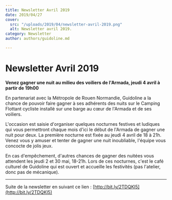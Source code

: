 ```yaml
---
title: Newsletter Avril 2019
date: 2019/04/27
cover:
  src: "/uploads/2019/04/newsletter-avril-2019.png"
  alt: Newsletter avril 2019.
category: Newsletter
author: authors/guidoline.md

---
```

# Newsletter Avril 2019

**Venez gagner une nuit au milieu des voiliers de l'Armada, jeudi 4 avril à partir de 19h00**

En partenariat avec la Métropole de Rouen Normandie, Guidoline a la chance de pouvoir faire gagner à ses adhérents des nuits sur le Camping Flottant cycliste installé sur une barge au cœur de l'Armada et de ses voiliers.

L'occasion est saisie d'organiser quelques nocturnes festives et ludiques qui vous permettront chaque mois d'ici le début de l'Armada de gagner une nuit pour deux. La première nocturne est fixée au jeudi 4 avril de 18 à 21h. Venez vous y amuser et tenter de gagner une nuit inoubliable, l'équipe vous concocte de jolis jeux.

En cas d'empêchement, d'autres chances de gagner des nuitées vous attendent les jeudi 2 et 30 mai, 18-21h. Lors de ces nocturnes, c'est le café culturel de Guidoline qui est ouvert et accueille les festivités (pas l'atelier, donc pas de mécanique).

---

Suite de la newsletter en suivant ce lien : [http://bit.ly/2TDQKl5](http://bit.ly/2TDQKl5)